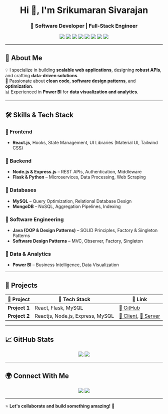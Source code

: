 <h1 align="center">Hi 👋, I'm Srikumaran Sivarajan</h1>
<h3 align="center">🚀 Software Developer | Full-Stack Engineer</h3>

<p align="center">
  <img src="https://img.shields.io/badge/React-20232A?style=for-the-badge&logo=react&logoColor=61DAFB" />
  <img src="https://img.shields.io/badge/Flask-000000?style=for-the-badge&logo=flask&logoColor=white" />
  <img src="https://img.shields.io/badge/Node.js-43853D?style=for-the-badge&logo=node.js&logoColor=white" />
  <img src="https://img.shields.io/badge/Express.js-404D59?style=for-the-badge" />
  <img src="https://img.shields.io/badge/MySQL-4479A1?style=for-the-badge&logo=mysql&logoColor=white" />
  <img src="https://img.shields.io/badge/MongoDB-4EA94B?style=for-the-badge&logo=mongodb&logoColor=white" />
  <img src="https://img.shields.io/badge/Java-ED8B00?style=for-the-badge&logo=java&logoColor=white" />
  <img src="https://img.shields.io/badge/Power%20BI-F2C811?style=for-the-badge&logo=powerbi&logoColor=black" />
</p>

---

## 📌 About Me
💡 I specialize in building **scalable web applications**, designing **robust APIs**, and crafting **data-driven solutions**.  
🎯 Passionate about **clean code**, **software design patterns**, and **optimization**.  
📊 Experienced in **Power BI** for **data visualization and analytics**.

---

## 🛠 Skills & Tech Stack

### 🔹 Frontend
- **React.js**, Hooks, State Management, UI Libraries (Material UI, Tailwind CSS)

### 🔹 Backend
- **Node.js & Express.js** – REST APIs, Authentication, Middleware
- **Flask & Python** – Microservices, Data Processing, Web Scraping

### 🔹 Databases
- **MySQL** – Query Optimization, Relational Database Design
- **MongoDB** – NoSQL, Aggregation Pipelines, Indexing

### 🔹 Software Engineering
- **Java (OOP & Design Patterns)** – SOLID Principles, Factory & Singleton Patterns
- **Software Design Patterns** – MVC, Observer, Factory, Singleton

### 🔹 Data & Analytics
- **Power BI** – Business Intelligence, Data Visualization

---

## 🚀 Projects

| 🔹 Project | 🚀 Tech Stack | 🔗 Link |
|------------|-------------|---------|
| **Project 1** | React, Flask, MySQL | [🔗 GitHub]([https://github.com/yourusername/project1](https://github.com/Sri-kumaran123/Social_media)) |
| **Project 2** |Reactjs, Node.js, Express, MySQL | [🔗 Client](https://github.com/Sri-kumaran123/My_UG_Project_Server), [🔗 Server](https://github.com/Sri-kumaran123/My_UG_Project_Client)|
---

## 📈 GitHub Stats

<p align="center">
  <img src="https://github-readme-streak-stats.herokuapp.com/?user=Sri-kumaran123&theme=radical" />
  <img src="https://github-readme-stats.vercel.app/api?username=Sri-kumaran123&show_icons=true&theme=radical" />
</p>

---

## 🌍 Connect With Me

<p align="center">
  <a href="https://www.linkedin.com/in/srikumaran-s-450866245/"><img src="https://img.shields.io/badge/LinkedIn-Connect-blue?style=for-the-badge&logo=linkedin" /></a>
  <a href="https://github.com/Sri-kumaran123"><img src="https://img.shields.io/badge/GitHub-Follow-black?style=for-the-badge&logo=github" /></a>
<!--   <a href="https://yourportfolio.com"><img src="https://img.shields.io/badge/Portfolio-Visit-green?style=for-the-badge" /></a> -->
</p>

---

⭐️ **Let's collaborate and build something amazing!** 🚀
